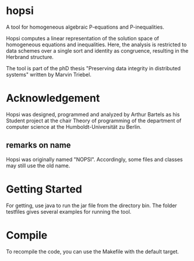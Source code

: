 # hopsi
A tool for homogeneous algebraic P-equations and P-inequalities.

Hopsi computes a linear representation of the solution space
of homogeneous equations and inequalities. Here, the analysis is restricted
to data schemes over a single sort and identity as congruence, resulting in
the Herbrand structure.

The tool is part of the phD thesis "Preserving data integrity in distributed systems" written by Marvin Triebel.

# Acknowledgement
Hopsi was designed, programmed and analyzed by Arthur Bartels as his Student project at the chair Theory of programming of the department of computer science at the Humboldt-Universität zu Berlin.

## remarks on name
Hopsi was originally named "NOPSI". Accordingly, some files and classes may still use the old name.

# Getting Started
For getting, use java to run the jar file from the directory bin. The folder testfiles gives several examples for running the tool.

# Compile
To recompile the code, you can use the Makefile with the default target.

